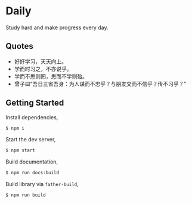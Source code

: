 # Daily

Study hard and make progress every day.

## Quotes

- 好好学习，天天向上。
- 学而时习之，不亦说乎。
- 学而不思则罔，思而不学则殆。
- 曾子曰“吾日三省吾身：为人谋而不忠乎？与朋友交而不信乎？传不习乎？”

## Getting Started

Install dependencies,

```bash
$ npm i
```

Start the dev server,

```bash
$ npm start
```

Build documentation,

```bash
$ npm run docs:build
```

Build library via `father-build`,

```bash
$ npm run build
```
